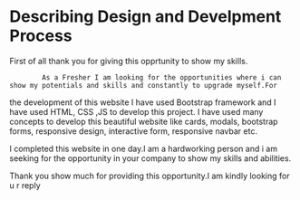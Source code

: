 # Describing Design and Develpment Process

First of all thank you for giving this opprtunity to show my skills.

            As a Fresher I am looking for the opportunities where i can show my potentials and skills and constantly to upgrade myself.For
the development of this website I have used Bootstrap framework and I have used HTML, CSS ,JS to develop this project. I have used many
concepts to develop this beautiful website like cards, modals, bootstrap forms, responsive design, interactive form, responsive navbar etc.

I completed this website in one day.I am a hardworking person and i am seeking for the opportunity in your company to show my skills and abilities.

Thank you show much for providing this opportunity.I am kindly looking for u r reply
